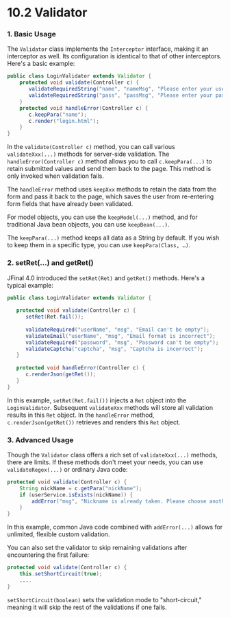 # 10.2 Validator
### 1. Basic Usage
The `Validator` class implements the `Interceptor` interface, making it an interceptor as well. Its configuration is identical to that of other interceptors. Here's a basic example:

```java
public class LoginValidator extends Validator {
    protected void validate(Controller c) {
       validateRequiredString("name", "nameMsg", "Please enter your username");
       validateRequiredString("pass", "passMsg", "Please enter your password");
    }
    protected void handleError(Controller c) {
       c.keepPara("name");
       c.render("login.html");
    }
}
```

In the `validate(Controller c)` method, you can call various `validateXxx(...)` methods for server-side validation. The `handleError(Controller c)` method allows you to call `c.keepPara(...)` to retain submitted values and send them back to the page. This method is only invoked when validation fails.

The `handleError` method uses `keepXxx` methods to retain the data from the form and pass it back to the page, which saves the user from re-entering form fields that have already been validated.

For model objects, you can use the `keepModel(...)` method, and for traditional Java bean objects, you can use `keepBean(...)`.

The `keepPara(...)` method keeps all data as a String by default. If you wish to keep them in a specific type, you can use `keepPara(Class, …)`.

### 2. setRet(...) and getRet()
JFinal 4.0 introduced the `setRet(Ret)` and `getRet()` methods. Here's a typical example:

```java
public class LoginValidator extends Validator {
 
   protected void validate(Controller c) {
      setRet(Ret.fail());
      	
      validateRequired("userName", "msg", "Email can't be empty");
      validateEmail("userName", "msg", "Email format is incorrect");
      validateRequired("password", "msg", "Password can't be empty");
      validateCaptcha("captcha", "msg", "Captcha is incorrect");
   }
   	
   protected void handleError(Controller c) {
      c.renderJson(getRet());
   }
}
```

In this example, `setRet(Ret.fail())` injects a `Ret` object into the `LoginValidator`. Subsequent `validateXxx` methods will store all validation results in this `Ret` object. In the `handleError` method, `c.renderJson(getRet())` retrieves and renders this `Ret` object.

### 3. Advanced Usage
Though the `Validator` class offers a rich set of `validateXxx(...)` methods, there are limits. If these methods don't meet your needs, you can use `validateRegex(...)` or ordinary Java code:

```java
protected void validate(Controller c) {
    String nickName = c.getPara("nickName");
    if (userService.isExists(nickName)) {
        addError("msg", "Nickname is already taken. Please choose another one.");
    }
}
```

In this example, common Java code combined with `addError(...)` allows for unlimited, flexible custom validation.

You can also set the validator to skip remaining validations after encountering the first failure:

```java
protected void validate(Controller c) {
    this.setShortCircuit(true);
    ....
}
```

`setShortCircuit(boolean)` sets the validation mode to "short-circuit," meaning it will skip the rest of the validations if one fails.